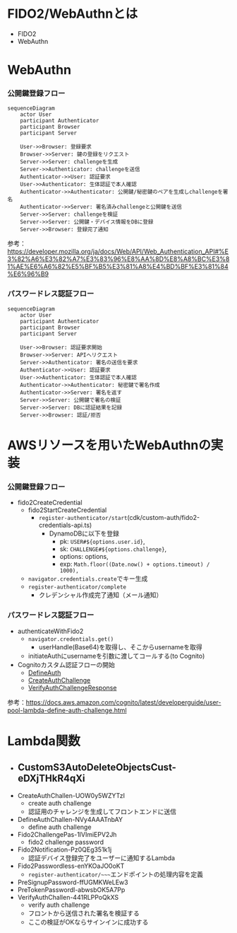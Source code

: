 # FIDO2/WebAuthnとは
- FIDO2
- WebAuthn

# WebAuthn
### 公開鍵登録フロー
```mermaid
sequenceDiagram
    actor User
    participant Authenticator
    participant Browser
    participant Server

    User->>Browser: 登録要求
    Browser->>Server: 鍵の登録をリクエスト
    Server->>Server: challengeを生成
    Server->>Authenticator: challengeを送信
    Authenticator->>User: 認証要求
    User->>Authenticator: 生体認証で本人確認
    Authenticator->>Authenticator: 公開鍵/秘密鍵のペアを生成しchallengeを署名
    Authenticator->>Server: 署名済みchallengeと公開鍵を送信
    Server->>Server: challengeを検証
    Server->>Server: 公開鍵・デバイス情報をDBに登録
    Server->>Browser: 登録完了通知
```
参考：https://developer.mozilla.org/ja/docs/Web/API/Web_Authentication_API#%E3%82%A6%E3%82%A7%E3%83%96%E8%AA%8D%E8%A8%BC%E3%81%AE%E6%A6%82%E5%BF%B5%E3%81%A8%E4%BD%BF%E3%81%84%E6%96%B9

### パスワードレス認証フロー
```mermaid
sequenceDiagram
    actor User
    participant Authenticator
    participant Browser
    participant Server

    User->>Browser: 認証要求開始
    Browser->>Server: APIへリクエスト
    Server->>Authenticator: 署名の送信を要求
    Authenticator->>User: 認証要求
    User->>Authenticator: 生体認証で本人確認
    Authenticator->>Authenticator: 秘密鍵で署名作成
    Authenticator->>Server: 署名を返す
    Server->>Server: 公開鍵で署名の検証
    Server->>Server: DBに認証結果を記録
    Server->>Browser: 認証/拒否
```

# AWSリソースを用いたWebAuthnの実装
### 公開鍵登録フロー
- fido2CreateCredential
  - fido2StartCreateCredential  
    - `register-authenticator/start`(cdk/custom-auth/fido2-credentials-api.ts)
      - DynamoDBに以下を登録
        - pk: `USER#${options.user.id}`,
        - sk: `CHALLENGE#${options.challenge}`,
        - options: options,
        - exp: `Math.floor((Date.now() + options.timeout) / 1000),`
  - `navigator.credentials.create`でキー生成
  - `register-authenticator/complete`
    - クレデンシャル作成完了通知（メール通知）

### パスワードレス認証フロー
- authenticateWithFido2
  - `navigator.credentials.get()`
    - userHandle(Base64)を取得し、そこからusernameを取得
  - initiateAuthにusernameを引数に渡してコールする(to Cognito)
- Cognitoカスタム認証フローの開始
  - [DefineAuth](https://docs.aws.amazon.com/cognito/latest/developerguide/user-pool-lambda-define-auth-challenge.html)
  - [CreateAuthChallenge](https://docs.aws.amazon.com/cognito/latest/developerguide/user-pool-lambda-create-auth-challenge.html)
  - [VerifyAuthChallengeResponse](https://docs.aws.amazon.com/cognito/latest/developerguide/user-pool-lambda-verify-auth-challenge-response.html)

参考：https://docs.aws.amazon.com/cognito/latest/developerguide/user-pool-lambda-define-auth-challenge.html

# Lambda関数
- CustomS3AutoDeleteObjectsCust-eDXjTHkR4qXi
  - 
- CreateAuthChallen-UOW0y5WZYTzI
  - create auth challenge
  - 認証用のチャレンジを生成してフロントエンドに送信
- DefineAuthChallen-NVy4AAATnbAY
  - define auth challenge
- Fido2ChallengePas-1lVImiEPV2Jh
  - fido2 challenge password
- Fido2Notification-Pz0QEg351k1j
  - 認証デバイス登録完了をユーザーに通知するLambda
- Fido2Passwordless-enYKOaJO0oKT
  - `register-authenticator/~~~`エンドポイントの処理内容を定義
- PreSignupPassword-ffUGMKWeLEw3
- PreTokenPasswordl-abwsbOK5A7Pp
- VerifyAuthChallen-441RLPPoQkXS
  - verify auth challenge
  - フロントから送信された署名を検証する
  - ここの検証がOKならサインインに成功する